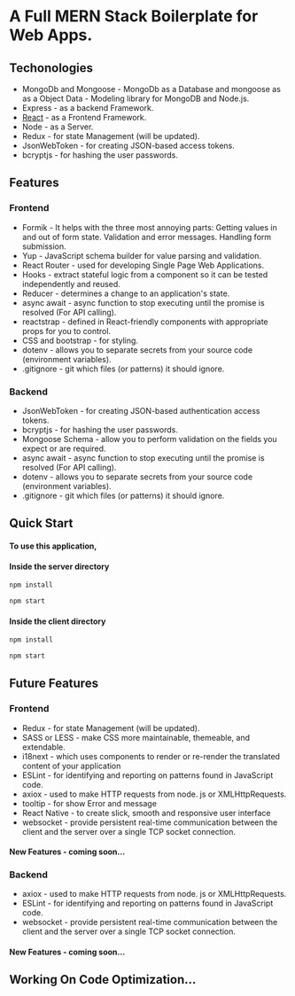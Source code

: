 # A Full MERN Stack Boilerplate for Web Apps.

## Techonologies

* MongoDb and Mongoose - MongoDb as a Database and mongoose as as a Object Data - Modeling library for MongoDB and Node.js.
* Express - as a backend Framework.
* [React](https://facebook.github.io/react/) - as a Frontend Framework.
* Node - as a Server.
* Redux - for state Management (will be updated).
* JsonWebToken - for creating JSON-based access tokens.
* bcryptjs - for hashing the user passwords.




## Features

### Frontend
* Formik - It helps with the three most annoying parts: Getting values in and out of form state. Validation and error messages. Handling form submission.
* Yup - JavaScript schema builder for value parsing and validation.
* React Router - used for developing Single Page Web Applications.
* Hooks - extract stateful logic from a component so it can be tested independently and reused.
* Reducer - determines a change to an application's state.
* async await - async function to stop executing until the promise is resolved (For API calling).
* reactstrap - defined in React-friendly components with appropriate props for you to control.
* CSS and bootstrap - for styling.
* dotenv - allows you to separate secrets from your source code (environment variables).
* .gitignore - git which files (or patterns) it should ignore.

### Backend
* JsonWebToken - for creating JSON-based authentication access tokens.
* bcryptjs - for hashing the user passwords.
* Mongoose Schema - allow you to perform validation on the fields you expect or are required.
* async await - async function to stop executing until the promise is resolved (For API calling).
* dotenv - allows you to separate secrets from your source code (environment variables).
* .gitignore - git which files (or patterns) it should ignore.


## Quick Start

#### To use this application,

#### Inside the server directory

```bash
npm install
```  
```bash
npm start
```

#### Inside the client directory

```bash
npm install
```  
```bash
npm start
```



## Future Features

### Frontend
* Redux - for state Management (will be updated).
* SASS or LESS - make CSS more maintainable, themeable, and extendable.
* i18next - which uses components to render or re-render the translated content of your application
* ESLint - for identifying and reporting on patterns found in JavaScript code.
* axiox - used to make HTTP requests from node. js or XMLHttpRequests.
* tooltip - for show Error and message
* React Native - to create slick, smooth and responsive user interface
* websocket - provide persistent real-time communication between the client and the server over a single TCP socket connection.
#### New Features - coming soon...

### Backend
* axiox - used to make HTTP requests from node. js or XMLHttpRequests.
* ESLint - for identifying and reporting on patterns found in JavaScript code.
* websocket - provide persistent real-time communication between the client and the server over a single TCP socket connection.
#### New Features - coming soon...


## Working On Code Optimization...
